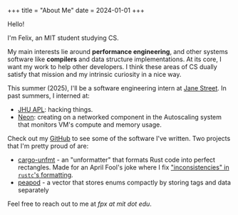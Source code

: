 +++
title = "About Me"
date = 2024-01-01
+++

Hello!

<!-- more -->

I'm Felix, an MIT student studying CS.

My main interests lie around **performance engineering**, and other systems software
like **compilers** and data structure implementations. At its core, I want my work
to help other developers. I think these areas of CS dually satisfy that mission and my
intrinsic curiosity in a nice way.

This summer (2025), I'll be a software engineering intern at
[Jane Street](https://www.janestreet.com/). In past summers, I interned at:
* [JHU APL](https://www.jhuapl.edu/): hacking things.
* [Neon](https://neon.tech): creating on a networked component in the
  Autoscaling system that monitors VM's compute and memory usage.

Check out my [GitHub](https://github.com/fprasx) to see some of the software
I've written. Two projects that I'm pretty proud of are:
* [cargo-unfmt](https://github.com/fprasx/cargo-unfmt) - an "unformatter" that
  formats Rust code into perfect rectangles. Made for an April Fool's joke where
  I fix ["inconsistencies" in `rustc`'s formatting](https://github.com/rust-lang/rust/pull/123325).
* [peapod](https://github.com/fprasx/peapod) - a vector that stores enums
  compactly by storing tags and data separately

Feel free to reach out to me at _fpx at mit dot edu_.


